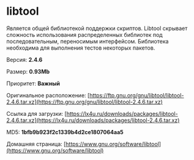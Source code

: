 # libtool

Является общей библиотекой поддержки скриптов. Libtool скрывает сложность использования распределенных библиотек под последовательным, переносимым интерфейсом. Библиотека необходима для выполнения тестов некоторых пакетов.

Версия: **2.4.6**

Размер: **0.93Mb**

Приоритет: **Важный**

Оригинальное расположение: [https://ftp.gnu.org/gnu/libtool/libtool-2.4.6.tar.xz](https://ftp.gnu.org/gnu/libtool/libtool-2.4.6.tar.xz)

Ссылка для загрузки: [https://lx4u.ru/downloads/packages/libtool-2.4.6.tar.xz](https://lx4u.ru/downloads/packages/libtool-2.4.6.tar.xz)

MD5: **1bfb9b923f2c1339b4d2ce1807064aa5**

Домашняя страница: [https://www.gnu.org/software/libtool](https://www.gnu.org/software/libtool)